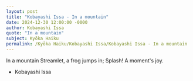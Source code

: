 ```yaml
---
layout: post
title: "Kobayashi Issa - In a mountain"
date: 2024-12-30 12:00:00 -0000
author: Kobayashi Issa
quote: "In a mountain"
subject: Kyōka Haiku
permalink: /Kyōka Haiku/Kobayashi Issa/Kobayashi Issa - In a mountain
---
```


In a mountain
Streamlet, a frog jumps in;
Splash! A moment's joy.

- Kobayashi Issa
